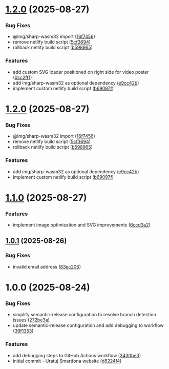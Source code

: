 # [1.2.0](https://github.com/JakubPilkowski/uratuj-smartfona/compare/v1.1.0...v1.2.0) (2025-08-27)


### Bug Fixes

* @img/sharp-wasm32 import ([16f7456](https://github.com/JakubPilkowski/uratuj-smartfona/commit/16f7456072e1757d64895557f9bd3c1ac05912c4))
* remove netlify build script ([5cf3694](https://github.com/JakubPilkowski/uratuj-smartfona/commit/5cf36940b24b769b1220303bba9ef03de449ee11))
* rollback netlify build script ([b598965](https://github.com/JakubPilkowski/uratuj-smartfona/commit/b598965882197b90597bdb19b8abb7c4c822e246))


### Features

* add custom SVG loader positioned on right side for video poster ([0cc2ff1](https://github.com/JakubPilkowski/uratuj-smartfona/commit/0cc2ff1d4e9ab470a947bb5a825490b36be1272d))
* add img/sharp-wasm32 as optional dependency ([e9cc42b](https://github.com/JakubPilkowski/uratuj-smartfona/commit/e9cc42ba2b9dddc09189d57c0c5b8787f717487b))
* implement custom netlify build script ([b69097f](https://github.com/JakubPilkowski/uratuj-smartfona/commit/b69097ffb67a931cd43418c946712a99abe9184d))

# [1.2.0](https://github.com/JakubPilkowski/uratuj-smartfona/compare/v1.1.0...v1.2.0) (2025-08-27)

### Bug Fixes

- @img/sharp-wasm32 import ([16f7456](https://github.com/JakubPilkowski/uratuj-smartfona/commit/16f7456072e1757d64895557f9bd3c1ac05912c4))
- remove netlify build script ([5cf3694](https://github.com/JakubPilkowski/uratuj-smartfona/commit/5cf36940b24b769b1220303bba9ef03de449ee11))
- rollback netlify build script ([b598965](https://github.com/JakubPilkowski/uratuj-smartfona/commit/b598965882197b90597bdb19b8abb7c4c822e246))

### Features

- add img/sharp-wasm32 as optional dependency ([e9cc42b](https://github.com/JakubPilkowski/uratuj-smartfona/commit/e9cc42ba2b9dddc09189d57c0c5b8787f717487b))
- implement custom netlify build script ([b69097f](https://github.com/JakubPilkowski/uratuj-smartfona/commit/b69097ffb67a931cd43418c946712a99abe9184d))

# [1.1.0](https://github.com/JakubPilkowski/uratuj-smartfona/compare/v1.0.1...v1.1.0) (2025-08-27)

### Features

- implement image optimization and SVG improvements ([6ccd3a2](https://github.com/JakubPilkowski/uratuj-smartfona/commit/6ccd3a213770c63f2276bacd6a0c8a64642b53e2))

## [1.0.1](https://github.com/JakubPilkowski/uratuj-smartfona/compare/v1.0.0...v1.0.1) (2025-08-26)

### Bug Fixes

- invalid email address ([83ec206](https://github.com/JakubPilkowski/uratuj-smartfona/commit/83ec206c1b6541170d2a94c77d0d30ae382bfe1a))

# 1.0.0 (2025-08-24)

### Bug Fixes

- simplify semantic-release configuration to resolve branch detection issues ([272be3a](https://github.com/JakubPilkowski/uratuj-smartfona/commit/272be3a95c65cdf2d330051026810671f59d92da))
- update semantic-release configuration and add debugging to workflow ([39f1353](https://github.com/JakubPilkowski/uratuj-smartfona/commit/39f135372f27794580f90b3a1559e0eeecbe8547))

### Features

- add debugging steps to GitHub Actions workflow ([3430be3](https://github.com/JakubPilkowski/uratuj-smartfona/commit/3430be3c5745ecb9bce79eeb37b623834cbb069d))
- initial commit - Uratuj Smartfona website ([d8224f4](https://github.com/JakubPilkowski/uratuj-smartfona/commit/d8224f4d69030634ec5e003d40162b633299c65c))

